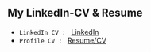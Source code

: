 ## My LinkedIn-CV & Resume

- ```LinkedIn CV : ```  [ LinkedIn](https://github.com/codersguild/codersguild/blob/master/cv/LinkedIn-Sumit-Lahiri-IITK.pdf)
- ```Profile CV : ```  [ Resume/CV](https://github.com/codersguild/codersguild/blob/master/cv/Resume-Sumit-Lahiri-IITK.pdf)
